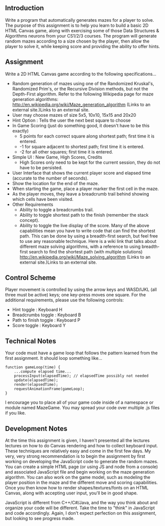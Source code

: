 ## Introduction
Write a program that automatically generates mazes for a player to solve. The purpose of this assignment is to help you learn to build a basic 2D HTML Canvas game, along with exercising some of those Data Structures & Algorithms neurons from your CS1/2/3 courses. The program will generate random mazes according to a size chosen by the player, then allow the player to solve it, while keeping score and providing the ability to offer hints.

## Assignment
Write a 2D HTML Canvas game according to the following specifications...

* Random generation of mazes using one of the Randomized Kruskal's, Randomized Prim's, or the Recursive Division methods, but not the Depth-First algorithm. Refer to the following Wikipedia page for maze generation algorithms: http://en.wikipedia.org/wiki/Maze_generation_algorithm (Links to an external site.)Links to an external site.
* User may choose mazes of size 5x5, 10x10, 15x15 and 20x20
* Hint Option : Tells the user the next best square to choose
* In Game Scoring (just do something good, it doesn't have to be this exactly)
	* 5 points for each correct square along shortest path; first time it is entered.
	* -1 for square adjacent to shortest path; first time it is entered.
	* -2 for all other squares; first time it is entered.
* Simple UI : New Game, High Scores, Credits
	* High Scores only need to be kept for the current session, they do not have to be persisted.
* User Interface that shows the current player score and elapsed time (accurate to the number of seconds).
* Show the location for the end of the maze.
* When starting the game, place a player marker the first cell in the maze.
* As the player moves, they leave a breadcrumb trail behind showing which cells have been visited.
* Other Requirements
	* Ability to toggle a breadcrumbs trail.
	* Ability to toggle shortest path to the finish (remember the stack concept).
	* Ability to toggle the live display of the score.
Many of the above capabilities mean you have to write code that can find the shortest path. This can be done by using a breadth-first search, but feel free to use any reasonable technique. Here is a wiki link that talks about different maze solving algorithms, with a reference to using breadth-first search to find the shortest path (with multiple solutions) http://en.wikipedia.org/wiki/Maze_solving_algorithm (Links to an external site.)Links to an external site.

## Control Scheme
Player movement is controlled by using the arrow keys and WASD/IJKL (all three must be active) keys; one key-press moves one square.  For the additional requirements, please use the following controls:

* Hint toggle : Keyboard H
* Breadcrumbs toggle : Keyboard B
* Path to finish toggle : Keyboard P
* Score toggle : Keyboard Y

## Technical Notes
Your code must have a game loop that follows the pattern learned from the first assignment.  It should loop something like...

```
function gameLoop(time) {
	...compute elapsed time...
	processInput(elapsedTime); // elapsedTime possibly not needed
	update(elapsedTime);
	render(elapsedTime);
	requestAnimationFrame(gameLoop);
}
```

I encourage you to place all of your game code inside of a namespace or module named MazeGame.  You may spread your code over multiple .js files if you like.

## Development Notes
At the time this assignment is given, I haven't presented all the lectures lectures on how to do Canvas rendering and how to collect keyboard input. These techniques are relatively easy and come in the first few days. My very, very strong recommendation is to begin the assignment by first working on developing the JavaScript code to generate the random mazes. You can create a simple HTML page (or using JS and node from a console) and associated JavaScript file and begin working on the maze generation algorithm. You can also work on the game model, such as modeling the player position in the maze and the different move and scoring capabilities. Once you then know how to render shapes/textures/fonts on an HTML Canvas, along with accepting user input, you'll be in good shape.

JavaScript is different from C++/C#/Java, and the way you think about and organize your code will be different.  Take the time to "think" in JavaScript and code accordingly. Again, I don't expect perfection on this assignment, but looking to see progress made.
